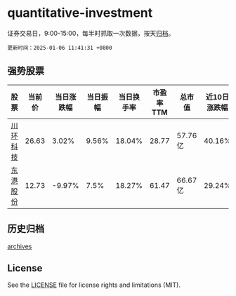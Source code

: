 # quantitative-investment

证券交易日，9:00-15:00，每半时抓取一次数据，按天[归档](archives)。

`更新时间：2025-01-06 11:41:31 +0800`

## 强势股票

|股票|当前价|当日涨跌幅|当日振幅|当日换手率|市盈率TTM|总市值|近10日涨跌幅|
|----|----|----|----|----|----|----|----|
|[川环科技](https://xueqiu.com/S/SZ300547)|26.63|3.02%|9.56%|18.04%|28.77|57.76亿|40.16%|
|[东港股份](https://xueqiu.com/S/SZ002117)|12.73|-9.97%|7.5%|18.27%|61.47|66.67亿|29.24%|

## 历史归档

[archives](archives)

## License

See the [LICENSE](LICENSE) file for license rights and limitations (MIT).